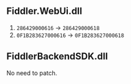 ## Fiddler.WebUi.dll

1. `286429000616` -> `286429000618`
2. `0F1B283627000616` -> `0F1B283627000618`

## FiddlerBackendSDK.dll

No need to patch.